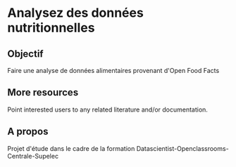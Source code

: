 # Analysez des données nutritionnelles

## Objectif

Faire une analyse de données alimentaires provenant d'Open Food Facts


## More resources

Point interested users to any related literature and/or documentation.


## A propos

Projet d'étude dans le cadre de la formation Datascientist-Openclassrooms-Centrale-Supelec
